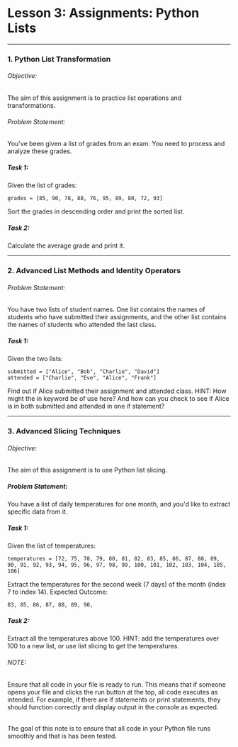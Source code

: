 <h1>Lesson 3: Assignments: Python Lists</h1>
<hr>

<h3>1. Python List Transformation</h3>

<h6>Objective:</h6> The aim of this assignment is to practice list operations and transformations.

<h6>Problem Statement:</h6> You've been given a list of grades from an exam. You need to process and analyze these grades.

<h5>Task 1:</h5> Given the list of grades:

```
grades = [85, 90, 78, 88, 76, 95, 89, 80, 72, 93]
```

Sort the grades in descending order and print the sorted list.

<h5>Task 2:</h5> Calculate the average grade and print it.
<hr>

<h3>2. Advanced List Methods and Identity Operators</h3>

<h6>Problem Statement:</h6> You have two lists of student names. One list contains the names of students who have submitted their assignments, and the other list contains the names of students who attended the last class.

<h5>Task 1:</h5> Given the two lists:

```
submitted = ["Alice", "Bob", "Charlie", "David"]
attended = ["Charlie", "Eve", "Alice", "Frank"]
```
Find out if Alice submitted their assignment and attended class. HINT: How might the in keyword be of use here? And how can you check to see if Alice is in both submitted and attended in one if statement?
<hr>

<h3>3. Advanced Slicing Techniques</h3>

<h6>Objective:</h6> The aim of this assignment is to use Python list slicing.

<h5>Problem Statement:</h5> You have a list of daily temperatures for one month, and you'd like to extract specific data from it.

<h5>Task 1:</h5> Given the list of temperatures:

```
temperatures = [72, 75, 78, 79, 80, 81, 82, 83, 85, 86, 87, 88, 89, 90, 91, 92, 93, 94, 95, 96, 97, 98, 99, 100, 101, 102, 103, 104, 105, 106]
```

Extract the temperatures for the second week (7 days) of the month (index 7 to index 14). Expected Outcome:

```
83, 85, 86, 87, 88, 89, 90,
```

<h5>Task 2:</h5> Extract all the temperatures above 100. HINT: add the temperatures over 100 to a new list, or use list slicing to get the temperatures.

<h6>NOTE:</h6> Ensure that all code in your file is ready to run. This means that if someone opens your file and clicks the run button at the top, all code executes as intended. For example, if there are if statements or print statements, they should function correctly and display output in the console as expected.
<br><br>

The goal of this note is to ensure that all code in your Python file runs smoothly and that is has been tested.